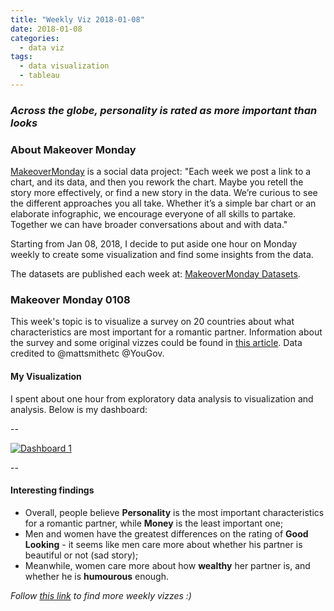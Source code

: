 ```yaml
---
title: "Weekly Viz 2018-01-08"
date: 2018-01-08
categories:
  - data viz
tags:
  - data visualization
  - tableau
---
```


### *Across the globe, personality is rated as more important than looks*


### About Makeover Monday

[MakeoverMonday](http://www.makeovermonday.co.uk/) is a social data project:
"Each week we post a link to a chart, and its data, and then you rework the chart.
Maybe you retell the story more effectively, or find a new story in the data.
We’re curious to see the different approaches you all take. Whether it’s a simple bar chart or an elaborate infographic, we encourage everyone of all skills to partake.
Together we can have broader conversations about and with data."

Starting from Jan 08, 2018, I decide to put aside one hour on Monday weekly to create some visualization and find some insights from the data.

The datasets are published each week at: [MakeoverMonday Datasets](http://www.makeovermonday.co.uk/data/).

### Makeover Monday 0108

This week's topic is to visualize a survey on 20 countries about what characteristics are most important for a romantic partner.
Information about the survey and some original vizzes could be found in [this article](https://yougov.co.uk/news/2017/11/29/personality-more-important-looks-across-globe/). Data credited to @mattsmithetc @YouGov.

#### My Visualization

I spent about one hour from exploratory data analysis to visualization and analysis. Below is my dashboard:  

--

<div class='tableauPlaceholder' id='viz1516174106236' style='position: relative'>
<noscript><a href='#'>
  <img alt='Dashboard 1 ' src='https:&#47;&#47;public.tableau.com&#47;static&#47;images&#47;Ma&#47;MakeOverMonday0108&#47;Dashboard1&#47;1_rss.png' style='border: none' />
  </a></noscript>
  <object class='tableauViz'  style='display:none;'>
  <param name='host_url' value='https%3A%2F%2Fpublic.tableau.com%2F' />
  <param name='embed_code_version' value='3' />
  <param name='site_root' value='' />
  <param name='name' value='MakeOverMonday0108&#47;Dashboard1' />
  <param name='tabs' value='no' />
  <param name='toolbar' value='yes' />
  <param name='static_image' value='https:&#47;&#47;public.tableau.com&#47;static&#47;images&#47;Ma&#47;MakeOverMonday0108&#47;Dashboard1&#47;1.png' />
  <param name='animate_transition' value='yes' />
  <param name='display_static_image' value='yes' />
  <param name='display_spinner' value='yes' />
  <param name='display_overlay' value='yes' />
  <param name='display_count' value='yes' />
  <param name='filter' value='publish=yes' />
</object></div>                
<script type='text/javascript'>                    
  var divElement = document.getElementById('viz1516174106236');                    
  var vizElement = divElement.getElementsByTagName('object')[0];                    vizElement.style.width='800px';vizElement.style.height='627px';                    
  var scriptElement = document.createElement('script');                    
  scriptElement.src = 'https://public.tableau.com/javascripts/api/viz_v1.js';                    vizElement.parentNode.insertBefore(scriptElement, vizElement);
</script>

--  

#### Interesting findings  
* Overall, people believe **Personality** is the most important characteristics for a romantic partner, while **Money** is the least important one;  
* Men and women have the greatest differences on the rating of **Good Looking** - it seems like men care more about whether his partner is beautiful or not (sad story);  
* Meanwhile, women care more about how **wealthy** her partner is, and whether he is **humourous** enough.


*Follow [this link](https://yudong-94.github.io/personal-website/project/MakeOverMonday2018/) to find more weekly vizzes :)*